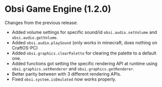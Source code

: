 # Obsi Game Engine (1.2.0)

Changes from the previous release:
* Added volume settings for specific sound/id `obsi.audio.setVolume` and `obsi.audio.getVolume`.
* Added `obsi.audio.playSound` (only works in minecraft, does nothing on CraftOS-PC)
* Added `obsi.graphics.clearPalette` for clearing the palette to a default one.
* Added functions got setting the specific rendering API at runtime using `obsi.graphics.setRenderer` and `obsi.graphics.getRenderer`.
* Better parity between with 3 different rendering APIs.
* Fixed `obsi.system.isEmulated` now works properly.